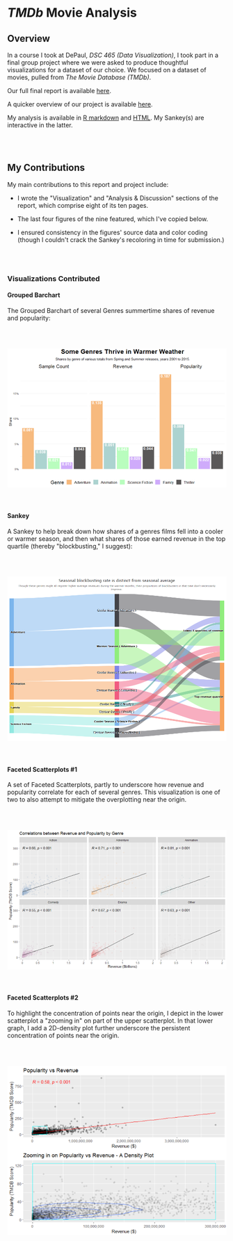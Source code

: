 # *TMDb* Movie Analysis

## Overview

In a course I took at DePaul, _DSC 465 (Data Visualization)_, I took part in a final group project where we were asked to produce thoughtful visualizations for a dataset of our choice. We focused on a dataset of movies, pulled from _The Movie Database (TMDb)_.

Our full final report is available <a href='Final Project Submission.pdf'>here</a>. 

A quicker overview of our project is available <a href='Project_Overview.md'>here</a>.

My analysis is available in <a href='code/analysis and scratchwork.Rmd'>R markdown</a> and <a href='code/analysis and scratchwork.html'>HTML</a>. My Sankey(s) are interactive in the latter.

<br></br>
## My Contributions
My main contributions to this report and project include:

- I wrote the "Visualization" and "Analysis & Discussion" sections of the report, which comprise eight of its ten pages.

- The last four figures of the nine featured, which I've copied below.

- I ensured consistency in the figures' source data and color coding (though I couldn't crack the Sankey's recoloring in time for submission.)

<br></br>
### Visualizations Contributed

#### Grouped Barchart
The Grouped Barchart of several Genres summertime shares of revenue and popularity:

<br></br>
<center>
  <img src="images/genres_thrive_warmer_weather.png">
</center>
<br></br>

#### Sankey
A Sankey to help break down how shares of a genres films fell into a cooler or warmer season, and then what shares of those earned revenue in the top quartile (thereby "blockbusting," I suggest):

<br></br>
<center>
  <img src="images/final_drafts/summer_blockbuster_sankey.png">
</center>
<br></br>

#### Faceted Scatterplots #1
A set of Faceted Scatterplots, partly to underscore how revenue and popularity correlate for each of several genres. This visualization is one of two to also attempt to mitigate the overplotting near the origin.

<br></br>
<center>
  <img src="images/Linear corrs betw rev and pop by genre.png">
</center>
<br></br>

#### Faceted Scatterplots #2
To highlight the concentration of points near the origin, I depict in the lower scatterplot a "zooming in" on part of the upper scatterplot. In that lower graph, I add a 2D-density plot further underscore the persistent concentration of points near the origin.

<br></br>
<center>
  <img src="images/overall_rev_and_pop_and_with_density.png">
</center>
<br></br>

